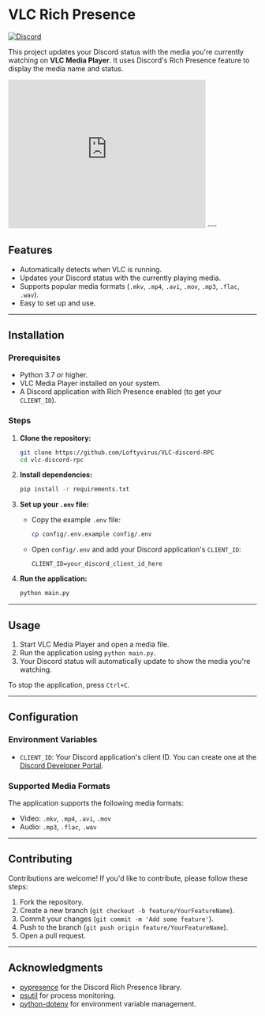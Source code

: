 # VLC Rich Presence

[![Discord](https://img.shields.io/badge/Discord-Rich%20Presence-blue)](https://discord.com/developers/docs/rich-presence)

This project updates your Discord status with the media you're currently watching on **VLC Media Player**. It uses Discord's Rich Presence feature to display the media name and status.

<iframe width="400" height="300" src="https://www.youtube.com/embed/tVtwJx74L9Y" frameborder="0" allowfullscreen></iframe>
---

## Features

- Automatically detects when VLC is running.
- Updates your Discord status with the currently playing media.
- Supports popular media formats (`.mkv`, `.mp4`, `.avi`, `.mov`, `.mp3`, `.flac`, `.wav`).
- Easy to set up and use.

---

## Installation

### Prerequisites

- Python 3.7 or higher.
- VLC Media Player installed on your system.
- A Discord application with Rich Presence enabled (to get your `CLIENT_ID`).

### Steps

1. **Clone the repository:**
   ```bash
   git clone https://github.com/Loftyvirus/VLC-discord-RPC
   cd vlc-discord-rpc
   ```

2. **Install dependencies:**
   ```bash
   pip install -r requirements.txt
   ```

3. **Set up your `.env` file:**
   - Copy the example `.env` file:
     ```bash
     cp config/.env.example config/.env
     ```
   - Open `config/.env` and add your Discord application's `CLIENT_ID`:
     ```
     CLIENT_ID=your_discord_client_id_here
     ```

4. **Run the application:**
   ```bash
   python main.py
   ```

---

## Usage

1. Start VLC Media Player and open a media file.
2. Run the application using `python main.py`.
3. Your Discord status will automatically update to show the media you're watching.

To stop the application, press `Ctrl+C`.

---

## Configuration

### Environment Variables

- `CLIENT_ID`: Your Discord application's client ID. You can create one at the [Discord Developer Portal](https://discord.com/developers/applications).

### Supported Media Formats

The application supports the following media formats:
- Video: `.mkv`, `.mp4`, `.avi`, `.mov`
- Audio: `.mp3`, `.flac`, `.wav`

---

## Contributing

Contributions are welcome! If you'd like to contribute, please follow these steps:

1. Fork the repository.
2. Create a new branch (`git checkout -b feature/YourFeatureName`).
3. Commit your changes (`git commit -m 'Add some feature'`).
4. Push to the branch (`git push origin feature/YourFeatureName`).
5. Open a pull request.


---

## Acknowledgments

- [pypresence](https://github.com/qwertyquerty/pypresence) for the Discord Rich Presence library.
- [psutil](https://github.com/giampaolo/psutil) for process monitoring.
- [python-dotenv](https://github.com/theskumar/python-dotenv) for environment variable management.

